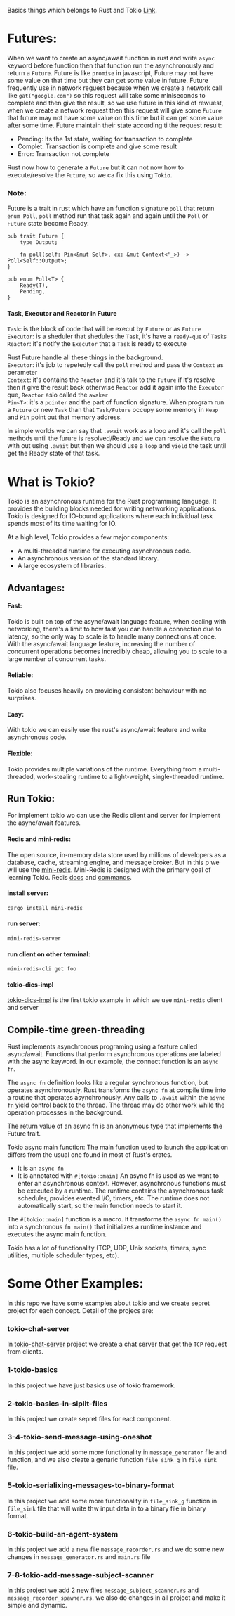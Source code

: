 Basics things which belongs to Rust and Tokio [Link](https://tokio.rs/tokio/glossary).


# Futures:
When we want to create an async/await function in rust and write `async` keyword before function then that function run the asynchronously and return a `Future`.
Future is like `promise` in javascript, Future may not have some value on that time but they can get some value in future.
Future frequently use in network reguest because when we create a network call like `gat("google.com")` so this request will take some miniseconds to complete and then give the result, so we use future in this kind of rewuest, when we create a network request then this request will give some `Future` that future may not have some value on this time but it can get some value after some time.
Future maintain their state according ti the request result:

- Pending: Its the 1st state, waiting for transaction to complete
- Complet: Transaction is complete and give some result
- Error: Transaction not complete

Rust now how to generate a `Future` but it can not now how to execute/resolve the `Future`, so we ca fix this using `Tokio`.

### Note:
Future is a trait in rust which have an function signature `poll` that return `enum Poll`, `poll` method run that task again and again until the `Poll` or `Future` state become Ready.


```
pub trait Future {
    type Output;

    fn poll(self: Pin<&mut Self>, cx: &mut Context<'_>) -> Poll<Self::Output>;
}
```

```
pub enum Poll<T> {
    Ready(T),
    Pending,
}
```

#### Task, Executor and Reactor in Future
`Task`: is the block of code that will be execut by `Future` or as `Future` <br>
`Executor`: is a sheduler that shedules the `Task`, it's have a `ready-que` of `Tasks` <br>
`Reactor`: it's notify the `Executor` that a `Task` is ready to execute

Rust Future handle all these things in the background. <br>
`Executor`: it's job to repetedly call the `poll` method and pass the `Context` as perameter <br>
`Context`: it's contains the `Reactor` and it's talk to the `Future` if it's resolve then it give the result back otherwise `Reactor` add it again into the `Executor` que, `Reactor` aslo called the `awaker` <br>
`Pin<T>`: it's a `pointer` and the part of function signature. When program run a `Future` or new `Task` than that `Task/Future` occupy some memory in `Heap` and `Pin` point out that memory address. 

In simple worlds we can say that `.await` work as a loop and it's call the `poll` methods until the furure is resolved/Ready
and we can resolve the `Future` with out using `.await` but then we should use a `loop` and `yield` the task until get the Ready state of that task.

# What is Tokio?

Tokio is an asynchronous runtime for the Rust programming language. It provides the building blocks needed for writing networking applications. 
Tokio is designed for IO-bound applications where each individual task spends most of its time waiting for IO.

At a high level, Tokio provides a few major components:

- A multi-threaded runtime for executing asynchronous code.
- An asynchronous version of the standard library.
- A large ecosystem of libraries.


## Advantages:

#### Fast:
Tokio is built on top of the async/await language feature, when dealing with networking, there's a limit to how fast you can handle a connection due to latency, so the only way to scale is to handle many connections at once. With the async/await language feature, increasing the number of concurrent operations becomes incredibly cheap, allowing you to scale to a large number of concurrent tasks.

#### Reliable:
Tokio also focuses heavily on providing consistent behaviour with no surprises.

#### Easy:
With tokio we can easily use the rust's async/await feature and write asynchronous code.

#### Flexible:
Tokio provides multiple variations of the runtime. Everything from a multi-threaded, work-stealing runtime to a light-weight, single-threaded runtime. 


## Run Tokio:
For implement tokio wo can use the Redis client and server for implement the async/await features.

#### Redis and mini-redis:
The open source, in-memory data store used by millions of developers as a database, cache, streaming engine, and message broker.
But in this p we will use the [mini-redis](https://github.com/tokio-rs/mini-redis). Mini-Redis is designed with the primary goal of learning Tokio.
Redis [docs](https://redis.io/docs/reference/protocol-spec/) and [commands](https://redis.io/commands/).

#### install server: 
`cargo install mini-redis`

#### run server:
`mini-redis-server`

#### run client on other terminal:
`mini-redis-cli get foo`

#### tokio-dics-impl
[tokio-dics-impl](./tokio-dics-impl/) is the first tokio example in which we use `mini-redis` client and server



## Compile-time green-threading
Rust implements asynchronous programing using a feature called async/await. Functions that perform asynchronous operations are labeled with the async keyword. In our example, the connect function is an `async fn`.

The `async fn` definition looks like a regular synchronous function, but operates asynchronously. Rust transforms the `async fn` at compile time into a routine that operates asynchronously. Any calls to `.await` within the `async fn` yield control back to the thread. The thread may do other work while the operation processes in the background.


The return value of an async fn is an anonymous type that implements the Future trait.

Tokio async main function:
The main function used to launch the application differs from the usual one found in most of Rust's crates.

- It is an `async fn`
- It is annotated with `#[tokio::main]`
An async fn is used as we want to enter an asynchronous context. However, asynchronous functions must be executed by a runtime. The runtime contains the asynchronous task scheduler, provides evented I/O, timers, etc. The runtime does not automatically start, so the main function needs to start it.

The `#[tokio::main]` function is a macro. It transforms the `async fn main()` into a synchronous `fn main()` that initializes a runtime instance and executes the async main function.

Tokio has a lot of functionality (TCP, UDP, Unix sockets, timers, sync utilities, multiple scheduler types, etc).






# Some Other Examples:
In this repo we have some examples about tokio and we create sepret project for each concept.
Detail of the projecs are:

### tokio-chat-server
In [tokio-chat-server](./tokio-chat-server/) project we create a chat server that get the `TCP` request from clients.

### 1-tokio-basics
In this project we have just basics use of tokio framework.

### 2-tokio-basics-in-siplit-files
In this project we create sepret files for eact component.

### 3-4-tokio-send-message-using-oneshot
In this project we add some more functionality in `message_generator` file and function, and we also cfeate a genaric function `file_sink_g` in `file_sink` file. 

### 5-tokio-serialixing-messages-to-binary-format
In this project we add some more functionality in `file_sink_g` function in `file_sink` file that will write thw input data in to a binary file in binary format.

### 6-tokio-build-an-agent-system
In this project we add a new file `message_recorder.rs` and we do some new changes in `message_generator.rs` and `main.rs` file

### 7-8-tokio-add-message-subject-scanner
In this project we add 2 new files `message_subject_scanner.rs` and `message_recorder_spawner.rs`.
we also do changes in all project and make it simple and dynamic.
